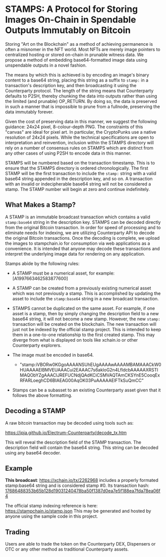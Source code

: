 
# STAMPS: A Protocol for Storing Images On-Chain in Spendable Outputs Immutably on Bitcoin

Storing "Art on the Blockchain" as a method of achieving permanence is often a misnomer in the NFT world. Most NFTs are merely image pointers to centralized hosting or stored on-chain in prunable witness data. We propose a method of embedding base64-formatted image data using unspendable outputs in a novel fashion.

The means by which this is achieved is by encoding an image's binary content to a base64 string, placing this string as a suffix to `stamp:` in a transaction's description key, and then broadcasting it using the Counterparty protocol. The length of the string means that Counterparty defaults to P2SH, thereby chunking the data into outputs rather than using the limited (and prunable) OP_RETURN. By doing so, the data is preserved in such a manner that is impossible to prune from a fullnode, preserving the data immutably forever.

Given the cost of preserving data in this manner, we suggest the following guidance: 24x24 pixel, 8-colour-depth PNG. The constraints of this "canvas" are ideal for pixel art. In particular, the CryptoPunks use a native resolution of 24x24 pixels. While the technical specifications are open to interpretation and reinvention, inclusion within the STAMPS directory will rely on a number of consensus rules on STAMPS which are distinct from any other cases of using P2SH to encode data in this manner.

STAMPS will be numbered based on the transaction timestamp. This is to ensure that the STAMPS directory is ordered chronologically. The first STAMP will be the first transaction to include the `stamp:` string with a valid base64 string appended in the description key, and so on. A transaction with an invalid or indecipherable base64 string will not be considered a stamp. The STAMP number will begin at zero and continue indefinitely.


## What Makes a Stamp?

A STAMP is an immutable broadcast transaction which contains a valid `stamp:base64` string in the description key. STAMPS can be decoded directly from the original Bitcoin transaction. In order for speed of processing and to eliminate needs for indexing, we are utilizing Counterparty API to decode the original Bitcoin transactions. Once the decoding is complete, we upload the images to stampchain.io for consumption via web applications as a convenience. It is intended that anyone may decode these transactions and interpret the underlying image data for rendering on any application. 

Stamps abide by the following rules:

- A STAMP must be a numerical asset, for example: [A1997663462583877600]
- A STAMP can be created from a previously existing numerical asset which was not previously a stamp. This is accomplished by updating the asset to include the `stamp:base64` string in a new broadcast transaction.
- STAMPS cannot be duplicated on the same asset. For example, if one asset is a stamp, then by simply changing the description field to a new base64 string, it will not become a new stamp. However, the new `stamp:` transaction will be created on the blockchain. The new transaction will just not be indexed by the official stamp project. This is intended to keep them in a one-to-one relationship to the first created stamp. This may diverge from what is displayed on tools like xchain.io or other Counterparty explorers.
- The image must be encoded in base64.
  - "stamp:iVBORw0KGgoAAAANSUhEUgAAAAwAAAAMBAMAAACkW0HUAAAAElBMVEUAAACui2EAAAC7s6akloG2n4LfldcbAAAAAXRSTlMAQObYZgAAAClJREFUCNdjQAdKCiCSMVAQTAmCKSYnE5CooqExRFARLoeghCD6BIAEAG00AqOK03PuAAAAAElFTkSuQmCC"

- Stamps can be a subasset to an existing Counterparty asset given that it follows the above formatting.

## Decoding a STAMP

A raw bitcoin transaction may be decoded using tools such as:

https://jpja.github.io/Electrum-Counterparty/decode_tx.htm

This will reveal the description field of the STAMP transaction. The description field will contain the base64 string. This string can be decoded using any base64 decoder. 

## Example

**This broadcast**: https://xchain.io/tx/2262968 includes a properly formated stamp:base64 string and is considered stamp #0. Its transaction hash: [17686488353b65b128d19031240478ba50f1387d0ea7e5f188ea7fda78ea06f4](https://blockstream.info/tx/17686488353b65b128d19031240478ba50f1387d0ea7e5f188ea7fda78ea06f4) 

The official stamp indexing reference is here: https://stampchain.io/stamp.json This may be generated and hosted by anyone using the sample code in this project. 
## Trading

Users are able to trade the token on the Counterparty DEX, Dispensers or OTC or any other method as traditional Counterparty assets.


